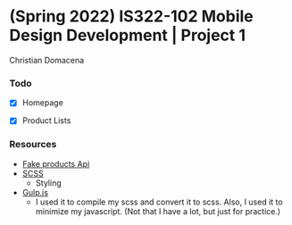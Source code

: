 # (Spring 2022) IS322-102 Mobile Design Development | Project 1

Christian Domacena


### Todo
- [X] Homepage
- [X] Product Lists
    
   
### Resources
- [Fake products Api](https://fakestoreapi.com)
- [SCSS](https://sass-lang.com/)
    - Styling
- [Gulp.js](https://gulpjs.com/) 
    - I used it to compile my scss and convert it to scss. Also, I used it to minimize my javascript. (Not that I have a lot, but just for practice.)
